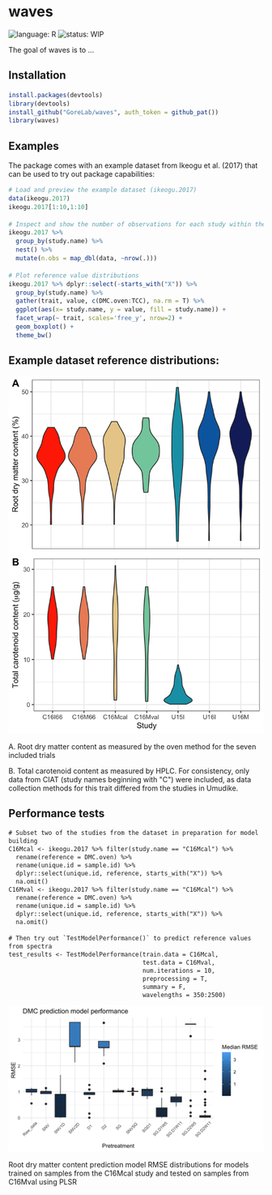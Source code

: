 
# waves

<!-- badges: start -->
![language: R](https://img.shields.io/badge/language-R-blue.svg)
![status: WIP](https://img.shields.io/badge/status-WorkInProgress-red.svg)
<!-- badges: end -->

The goal of waves is to ...

## Installation
``` r
install.packages(devtools)
library(devtools)
install_github("GoreLab/waves", auth_token = github_pat())
library(waves)
```

## Examples

The package comes with an example dataset from Ikeogu et al. (2017) that can be used to try out package capabilities:

``` r
# Load and preview the example dataset (ikeogu.2017)
data(ikeogu.2017)
ikeogu.2017[1:10,1:10]

# Inspect and show the number of observations for each study within the `data.frame`
ikeogu.2017 %>% 
  group_by(study.name) %>% 
  nest() %>% 
  mutate(n.obs = map_dbl(data, ~nrow(.)))
  
# Plot reference value distributions
ikeogu.2017 %>% dplyr::select(-starts_with("X")) %>% 
  group_by(study.name) %>%
  gather(trait, value, c(DMC.oven:TCC), na.rm = T) %>%
  ggplot(aes(x= study.name, y = value, fill = study.name)) +
  facet_wrap(~ trait, scales='free_y', nrow=2) +
  geom_boxplot() +
  theme_bw()
```

## Example dataset reference distributions:
![Reference distributions](./man/figures/example_ref_dists.png)

A. Root dry matter content as measured by the oven method for the seven included trials

B. Total carotenoid content as measured by HPLC. For consistency, only data from CIAT (study names beginning with "C") were included, as data collection methods for this trait differed from the studies in Umudike.

## Performance tests
```{r}
# Subset two of the studies from the dataset in preparation for model building
C16Mcal <- ikeogu.2017 %>% filter(study.name == "C16Mcal") %>% 
  rename(reference = DMC.oven) %>%
  rename(unique.id = sample.id) %>%
  dplyr::select(unique.id, reference, starts_with("X")) %>% 
  na.omit()
C16Mval <- ikeogu.2017 %>% filter(study.name == "C16Mcal") %>% 
  rename(reference = DMC.oven) %>%
  rename(unique.id = sample.id) %>%
  dplyr::select(unique.id, reference, starts_with("X")) %>% 
  na.omit()
  
# Then try out `TestModelPerformance()` to predict reference values from spectra
test_results <- TestModelPerformance(train.data = C16Mcal, 
                                     test.data = C16Mval,
                                     num.iterations = 10, 
                                     preprocessing = T, 
                                     summary = F,
                                     wavelengths = 350:2500)
```
![Pretreatment performance with example data](./man/figures/testplot1.png)

Root dry matter content prediction model RMSE distributions for models trained on samples from the C16Mcal study and tested on samples from C16Mval using PLSR




